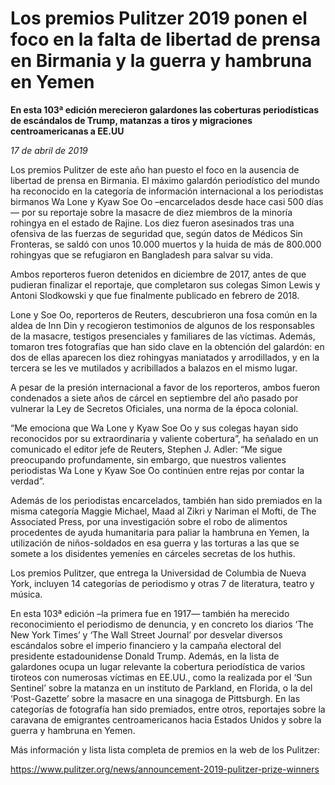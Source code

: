 # Los premios Pulitzer 2019 ponen el foco en la falta de libertad de prensa en Birmania y la guerra y hambruna en Yemen

**En esta 103ª edición merecieron galardones las coberturas periodísticas de escándalos de Trump, matanzas a tiros y migraciones centroamericanas a EE.UU**

*17 de abril de 2019*

Los premios Pulitzer de este año han puesto el foco en la ausencia de libertad de prensa en Birmania. El máximo galardón periodístico del mundo ha reconocido en la categoría de información internacional a los periodistas birmanos Wa Lone y Kyaw Soe Oo –encarcelados desde hace casi 500 días— por su reportaje sobre la masacre de diez miembros de la minoría rohingya en el estado de Rajine. Los diez fueron asesinados tras una ofensiva de las fuerzas de seguridad que, según datos de Médicos Sin Fronteras, se saldó con unos 10.000 muertos y la huida de más de 800.000 rohingyas que se refugiaron en Bangladesh para salvar su vida.

Ambos reporteros fueron detenidos en diciembre de 2017, antes de que pudieran finalizar el reportaje, que completaron sus colegas Simon Lewis y Antoni Slodkowski y que fue finalmente publicado en febrero de 2018.

Lone y Soe Oo, reporteros de Reuters, descubrieron una fosa común en la aldea de Inn Din y recogieron testimonios de algunos de los responsables de la masacre, testigos presenciales y familiares de las víctimas. Además, tomaron tres fotografías que han sido clave en la obtención del galardón: en dos de ellas aparecen los diez rohingyas maniatados y arrodillados, y en la tercera se les ve mutilados y acribillados a balazos en el mismo lugar.

A pesar de la presión internacional a favor de los reporteros, ambos fueron condenados a siete años de cárcel en septiembre del año pasado por vulnerar la Ley de Secretos Oficiales, una norma de la época colonial.

“Me emociona que Wa Lone y Kyaw Soe Oo y sus colegas hayan sido reconocidos por su extraordinaria y valiente cobertura”, ha señalado en un comunicado el editor jefe de Reuters, Stephen J. Adler: “Me sigue preocupando profundamente, sin embargo, que nuestros valientes periodistas Wa Lone y Kyaw Soe Oo continúen entre rejas por contar la verdad”.

Además de los periodistas encarcelados, también han sido premiados en la misma categoría Maggie Michael, Maad al Zikri y Nariman el Mofti, de The Associated Press, por una investigación sobre el robo de alimentos procedentes de ayuda humanitaria para paliar la hambruna en Yemen, la utilización de niños-soldados en esa guerra y las torturas a las que se somete a los disidentes yemeníes en cárceles secretas de los huthis.

Los premios Pulitzer, que entrega la Universidad de Columbia de Nueva York, incluyen 14 categorías de periodismo y otras 7 de literatura, teatro y música.

En esta 103ª edición –la primera fue en 1917— también ha merecido reconocimiento el periodismo de denuncia, y en concreto los diarios ‘The New York Times’ y ‘The Wall Street Journal’ por desvelar diversos escándalos sobre el imperio financiero y la campaña electoral del presidente estadounidense Donald Trump. Además, en la lista de galardones ocupa un lugar relevante la cobertura periodística de varios tiroteos con numerosas víctimas en EE.UU., como la realizada por el ‘Sun Sentinel’ sobre la matanza en un instituto de Parkland, en Florida, o la del ‘Post-Gazette’ sobre la masacre en una sinagoga de Pittsburgh. En las categorías de fotografía han sido premiados, entre otros, reportajes sobre la caravana de emigrantes centroamericanos hacia Estados Unidos y sobre la guerra y hambruna en Yemen.

Más información y lista lista completa de premios en la web de los Pulitzer:

https://www.pulitzer.org/news/announcement-2019-pulitzer-prize-winners
